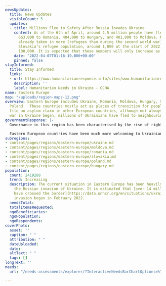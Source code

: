 ```yaml
---
newsUpdates:
  title: News Updates
  visibleCount: 5
  updates:
  - title: Millions Flee to Safety After Russia Invades Ukraine
    content: As of the 6th of April, around 2.5 million people have fled to Poland,
      663,000 to Romania, 404,000 to Hungary, and 401,000 to Moldova. Moldova has
      already taken in more [refugees than during the second world war](https://edition.cnn.com/videos/world/2022/03/08/moldova-ukraine-refugee-crisis-watson-pkg-vpx.cnn).
      Slovakia’s refugee population, around 1,000 at the start of 2022, is now over
      100,000. It is expected that these numbers will only increase as the war continues.
    date: '2022-04-07T01:16:19.000+00:00'
    pinned: false
stayInformed:
  title: Stay Informed
  links:
  - url: https://www.humanitarianresponse.info/sites/www.humanitarianresponse.info/files/documents/files/hno_2021-eng_-_2021-02-09.pdf
    description: ''
    label: Humanitarian Needs in Ukraine - OCHA
name: Eastern Europe
map: "/uploads/region-maps-12.png"
overview: Eastern Europe includes Ukraine, Romania, Moldova, Hungary, Slovakia, and
  Poland.  These countries mostly act as places of transition for people wanting to
  file an asylum claim in other European countries, although not always.  Since Russia's
  war in Ukraine began, millions of Ukrainians have fled to neighbouring countries.
governmentResponse: |-
  Governance in this region has been characterised by the rise of right-wing populism in some countries, as seen in Hungary and Poland, which results in fewer rights for people on the move. Humanitarian aid organisations have been forced out of some areas by government hostility, despite the critical need for medicine, warm clothing, and shelter. Construction of a $353 million fence along half the border is underway, adding to the growing anti-immigration EU policies often referred to as “[Fortress Europe](https://www.theguardian.com/commentisfree/2021/aug/01/the-guardian-view-on-fortress-europe-a-continent-losing-its-moral-compass)_”_. Romania, one of the transitory countries for people travelling from the southeast into the EU, [has the largest number of illegal pushbacks recorded by UNHCR](https://www.infomigrants.net/en/post/32629/romania-poor-peoples-route-to-europe).

  Eastern European countries have been much more welcoming to Ukrainian refugees than those fleeing conflict in the Middle East or North Africa.
subregions:
- content/pages/regions/eastern-europe/ukraine.md
- content/pages/regions/eastern-europe/moldova.md
- content/pages/regions/eastern-europe/romania.md
- content/pages/regions/eastern-europe/slovakia.md
- content/pages/regions/eastern-europe/poland.md
- content/pages/regions/eastern-europe/hungary.md
population:
  count: 2419288
  trend: Increasing
  description: The current situation in Eastern Europe has been heavily affected by
    the Russian invasion of Ukraine. It is estimated that [over 14 million people
    have crossed the border](https://data.unhcr.org/en/situations/ukraine) since the
    invasion began in February 2022.
  needsTotal: 
  totalItemsRequested: 
  ngoBeneficiaries: 
  ngoPopulation: 
  ngoRespondents: 
coverPhoto:
  asset: ''
  caption: " "
  attribution: " "
  dateUploaded: 
  date: 
  altText: " "
  tags: []
longText: ''
needs:
  url: "/needs-assessments/explorer/?InteractiveNeedsBarChartOptions=%7B%22filters%22%3A%7B%22search%22%3A%22%22%2C%22quarter%22%3A%222023+Q1%22%2C%22region%22%3A%22Eastern+Europe%22%7D%2C%22axis%22%3A%7B%22indexBy%22%3A%22Category%22%2C%22groupBy%22%3A%22Item%22%7D%2C%22sort%22%3A%7B%22by%22%3A%22Label%22%2C%22order%22%3A%22Ascending%22%7D%7D&InteractiveNeedsBarChartTitle=Q1+2023+Eastern+europ"

---
```

